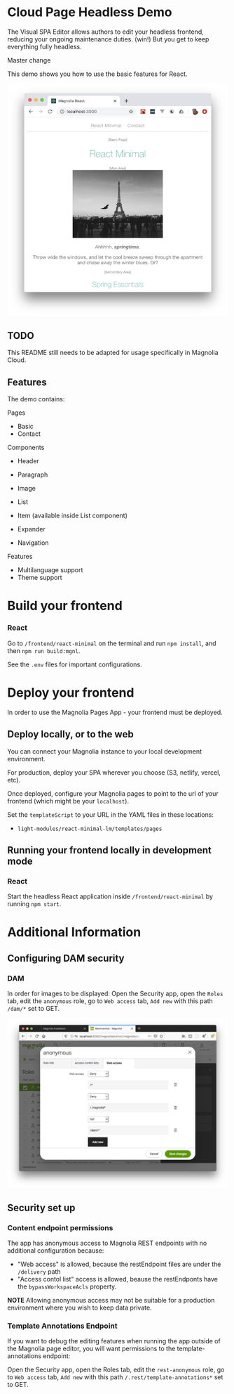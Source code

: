 # Cloud Page Headless Demo

The Visual SPA Editor allows authors to edit your headless frontend, reducing your ongoing maintenance duties. (win!) But you get to keep everything fully headless.

Master change

This demo shows you how to use the basic features for React.

![The App](_dev/README-screenshot-app.png)

## TODO

This README still needs to be adapted for usage specifically in Magnolia Cloud.

## Features

The demo contains:

Pages
- Basic
- Contact

Components
- Header 
- Paragraph 
- Image 
- List 
- Item  (available inside List component)
- Expander 

- Navigation 

Features
 - Multilanguage support
 - Theme support

# Build your frontend

### React

Go to `/frontend/react-minimal` on the terminal and run `npm install`, and then `npm run build:mgnl`.

See the `.env` files for important configurations.


# Deploy your frontend 

In order to use the Magnolia Pages App - your frontend must be deployed.

## Deploy locally, or to the web

You can connect your Magnolia instance to your local development environment.

For production, deploy your SPA wherever you choose (S3, netlify, vercel, etc).

Once deployed, configure your Magnolia pages to point to the url of your frontend (which might be your `localhost`).

Set the `templateScript` to your URL in the YAML files in these locations:
* `light-modules/react-minimal-lm/templates/pages`

## Running your frontend locally in development mode

### React

Start the headless React application inside `/frontend/react-minimal` by running `npm start`.

# Additional Information

## Configuring DAM security

### DAM

In order for images to be displayed:
Open the Security app, open the `Roles` tab, edit the `anonymous` role, go to `Web access` tab, `Add new` with this path `/dam/*` set to GET.

![Image Access for Anonymous](_dev/README-security-anonymous-dam.png)


## Security set up

### Content endpoint permissions

The app has anonymous access to Magnolia REST endpoints with no additional configuration because:

- "Web access" is allowed, because the restEndpoint files are under the `/delivery` path
- "Access contol list" access is allowed, beause the restEndponts have the `bypassWorkspaceAcls` property.

**NOTE** Allowing anonymous access may not be suitable for a production environment where you wish to keep data private.

### Template Annotations Endpoint

If you want to debug the editing features when running the app outside of the Magnolia page editor, you will want permissions to the template-annotations endpoint:

Open the Security app, open the Roles tab, edit the `rest-anonymous` role, go to `Web access` tab, `Add new` with this path `/.rest/template-annotations*` set to GET.

